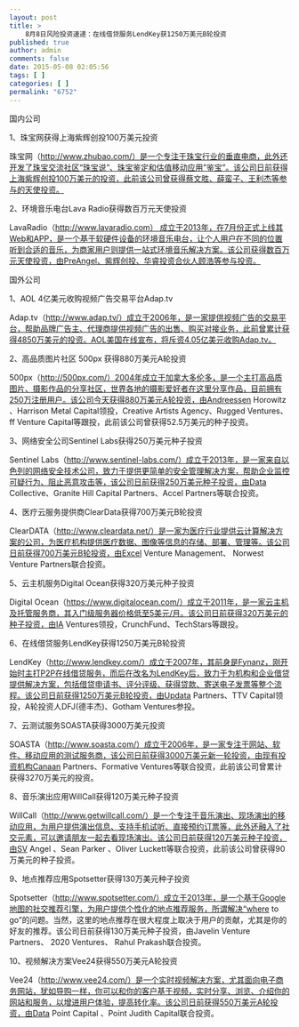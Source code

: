 ```yaml
---
layout: post
title: >
    8月8日风险投资速递：在线借贷服务LendKey获1250万美元B轮投资
published: true
author: admin
comments: false
date: 2015-05-08 02:05:56
tags: [ ]
categories: [ ]
permalink: "6752"
---
```



国内公司

1、珠宝网获得上海紫辉创投100万美元投资

珠宝网（http://www.zhubao.com/）是一个专注于珠宝行业的垂直电商，此外还开发了珠宝交流社区“珠宝说”、珠宝鉴定和估值移动应用”鉴宝”。该公司日前获得上海紫辉创投100万美元的投资，此前该公司曾获得蔡文胜、薛蛮子、王利杰等参与的天使投资。

2、环境音乐电台Lava Radio获得数百万元天使投资

LavaRadio（http://www.lavaradio.com） 成立于2013年，在7月份正式上线其Web和APP，是一个基于软硬件设备的环境音乐电台，让个人用户在不同的位置听到合适的音乐，为商家用户则提供一站式环境音乐解决方案。该公司获得数百万元天使投资，由PreAngel、紫辉创投、华睿投资合伙人顾浩等参与投资。

国外公司

1、AOL 4亿美元收购视频广告交易平台Adap.tv

Adap.tv（http://www.adap.tv/）成立于2006年，是一家提供视频广告的交易平台，帮助品牌广告主、代理商提供视频广告的出售、购买对接业务，此前曾累计获得4850万美元的投资。AOL美国在线宣布，将斥资4.05亿美元收购Adap.tv。

2、高品质图片社区 500px 获得880万美元A轮投资

500px（http://500px.com/）2004年成立于加拿大多伦多，是一个主打高品质图片、摄影作品的分享社区，世界各地的摄影爱好者在这里分享作品，目前拥有250万注册用户。该公司今天获得880万美元A轮投资，由Andreessen Horowitz 、Harrison Metal Capital领投，Creative Artists Agency、Rugged Ventures、ff Venture Capital等跟投，此前该公司曾获得52.5万美元的种子投资。

3、网络安全公司Sentinel Labs获得250万美元种子投资

Sentinel Labs（http://www.sentinel-labs.com/）成立于2013年，是一家来自以色列的网络安全技术公司，致力于提供更简单的安全管理解决方案，帮助企业监控可疑行为、阻止恶意攻击等，该公司日前获得250万美元种子投资，由Data Collective、Granite Hill Capital Partners、Accel Partners等联合投资。

4、医疗云服务提供商ClearData获得700万美元B轮投资

ClearDATA（http://www.cleardata.net/）是一家为医疗行业提供云计算解决方案的公司，为医疗机构提供医疗数据、图像等信息的存储、部署、管理等。该公司日前获得700万美元B轮投资，由Excel Venture Management、 Norwest Venture Partners联合投资。

5、云主机服务Digital Ocean获得320万美元种子投资

Digital Ocean（https://www.digitalocean.com/）成立于2011年，是一家云主机及托管服务商，其入门级服务器价格低至5美元/月。该公司日前获得320万美元的种子投资，由IA Ventures领投，CrunchFund、TechStars等跟投。

6、在线借贷服务LendKey获得1250万美元B轮投资

LendKey（http://www.lendkey.com/）成立于2007年，其前身是Fynanz，刚开始时主打P2P在线借贷服务，而后在改名为LendKey后，致力于为机构和企业借贷提供解决方案，包括借贷申请书、评分评级、获得贷款、寄送电子发票等整个流程。该公司日前获得1250万美元B轮投资，由Updata Partners、TTV Capital领投，A轮投资人DFJ(德丰杰)、Gotham Ventures参投。

7、云测试服务SOASTA获得3000万美元投资

SOASTA（http://www.soasta.com/）成立于2006年，是一家专注于网站、软件、移动应用的测试服务商，该公司日前获得3000万美元新一轮投资，由现有投资机构Canaan Partners、Formative Ventures等联合投资，此前该公司曾累计获得3270万美元的投资。

8、音乐演出应用WillCall获得120万美元种子投资

WillCall（http://www.getwillcall.com/）是一个专注于音乐演出、现场演出的移动应用，为用户提供演出信息、支持手机试听、直接预约订票等，此外还融入了社交元素，可以邀请朋友一起去看现场演出。该公司日前获得120万美元种子投资，由SV Angel 、Sean Parker 、Oliver Luckett等联合投资，此前该公司曾获得90万美元的种子投资。

9、地点推荐应用Spotsetter获得130万美元种子投资

Spotsetter（http://www.spotsetter.com/）成立于2013年，是一个基于Google地图的社交推荐引擎，为用户提供个性化的地点推荐服务，所谓解决“where to go”的问题。当然，这里的地点推荐在很大程度上取决于用户的贡献，尤其是你的好友的推荐。该公司日前获得130万美元种子投资，由Javelin Venture Partners、 2020 Ventures、 Rahul Prakash联合投资。

10、视频解决方案Vee24获得550万美元A轮投资

Vee24（http://www.vee24.com/）是一个实时视频解决方案，尤其面向电子商务网站，犹如导购一样，你可以和你的客户基于视频，实时分享、浏览、介绍你的网站和服务，以增进用户体验，提高转化率。该公司日前获得550万美元A轮投资，由Data Point Capital 、Point Judith Capital联合投资。